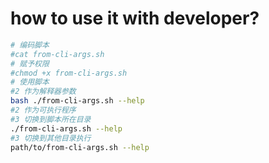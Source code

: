 # how to use it with  developer?

```sh
# 编码脚本
#cat from-cli-args.sh
# 赋予权限
#chmod +x from-cli-args.sh
# 使用脚本
#2 作为解释器参数
bash ./from-cli-args.sh --help
#2 作为可执行程序
#3 切换到脚本所在目录
./from-cli-args.sh --help
#3 切换到其他目录执行
path/to/from-cli-args.sh --help
```
